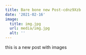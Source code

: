 ```yaml
---
title: Bare bone new Post-cdnz9Xzb
date: '2021-02-16'
image:
  title: img.jpg
  url: media/img.jpg
  alt: ''
---
```

this is a new post with images
